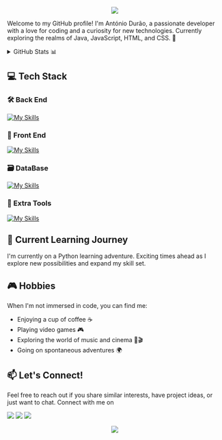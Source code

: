<p align="center">
  <img src="https://capsule-render.vercel.app/api?type=waving&color=gradient&text=Hello!&height=100&section=header"/>
</p>

Welcome to my GitHub profile! I'm António Durão, a passionate developer with a love for coding and a curiosity for new technologies. Currently exploring the realms of Java, JavaScript, HTML, and CSS. 🚀

<details>
  <summary>GitHub Stats 📊 </summary>
  <div align="center">
    <img src="https://github-readme-stats.vercel.app/api?hide_title=false&hide_rank=false&show_icons=true&include_all_commits=true&count_private=true&disable_animations=false&theme=tokyonight&locale=en&hide_border=false&username=Antoniodurao" height="150" alt="stats graph"  />
    <img src="https://github-readme-stats.vercel.app/api/top-langs?locale=en&hide_title=false&layout=compact&card_width=320&langs_count=5&theme=tokyonight&hide_border=false&username=Antoniodurao" height="150" alt="languages graph"  />
  </div>
</details>

## 💻 Tech Stack

### 🛠️ Back End
[![My Skills](https://skillicons.dev/icons?i=java,kotlin,python,hibernate,spring&theme=dark)](https://skillicons.dev)
### 🎨 Front End
[![My Skills](https://skillicons.dev/icons?i=js,html,css,jquery,bootstrap&theme=dark)](https://skillicons.dev)
### 🗃️ DataBase
[![My Skills](https://skillicons.dev/icons?i=mysql&theme=dark)](https://skillicons.dev)
### 🔗 Extra Tools
[![My Skills](https://skillicons.dev/icons?i=vscode,idea,linux,powershell,git,maven,neovim&theme=dark)](https://skillicons.dev)

## 🌱 Current Learning Journey

I'm currently on a Python learning adventure. Exciting times ahead as I explore new possibilities and expand my skill set.

## 🎮 Hobbies

When I'm not immersed in code, you can find me:

- Enjoying a cup of coffee ☕
- Playing video games 🎮
- Exploring the world of music and cinema 🎵🎬
- Going on spontaneous adventures 🌍

## 📫 Let's Connect!
Feel free to reach out if you share similar interests, have project ideas, or just want to chat. Connect with me on


<a target="_blank" href="[https://www.linkedin.com/in/miguelcapit/](https://www.linkedin.com/in/antoniodfdurao/)"><img src="https://img.shields.io/badge/LinkedIn-0077B5?style=for-the-badge&logo=linkedin&logoColor=white"></a>
<a target="_blank" href="mailto:antoniodfdurao@gmail.com"><img src="https://img.shields.io/badge/Gmail-D14836?style=for-the-badge&logo=gmail&logoColor=white"></a>
<a target="_blank" href="https://wa.me/+351916030833"><img src="https://img.shields.io/badge/WhatsApp-25D366?style=for-the-badge&logo=gmail&logoColor=white"></a>
<p align="center">
  <img src="https://capsule-render.vercel.app/api?type=waving&color=gradient&height=100&section=footer"/>
</p>
